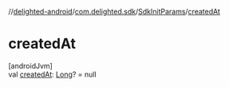 //[delighted-android](../../../index.md)/[com.delighted.sdk](../index.md)/[SdkInitParams](index.md)/[createdAt](created-at.md)

# createdAt

[androidJvm]\
val [createdAt](created-at.md): [Long](https://kotlinlang.org/api/latest/jvm/stdlib/kotlin/-long/index.html)? = null
